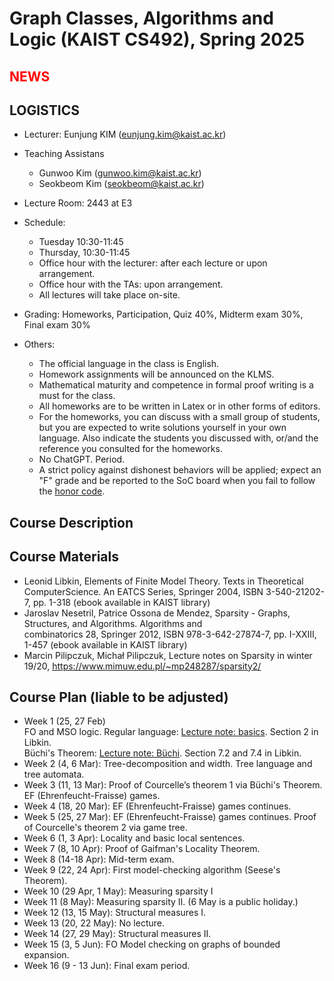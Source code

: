 Graph Classes, Algorithms and Logic (KAIST CS492), Spring 2025
====================


<span style="color:red">NEWS</span>
---------------------




LOGISTICS
---------------------
- Lecturer: Eunjung KIM (eunjung.kim@kaist.ac.kr)

- Teaching Assistans 
  - Gunwoo Kim (gunwoo.kim@kaist.ac.kr)
  - Seokbeom Kim (seokbeom@kaist.ac.kr) 
    
- Lecture Room: 2443 at E3
  
- Schedule: 
   - Tuesday 10:30-11:45
   - Thursday, 10:30-11:45
   - Office hour with the lecturer: after each lecture or upon arrangement.
   - Office hour with the TAs: upon arrangement.
   - All lectures will take place on-site.
    
- Grading: Homeworks, Participation, Quiz 40%, Midterm exam 30%, Final exam 30%
 
- Others:
  - The official language in the class is English. 
  - Homework assignments will be announced on the KLMS.
  - Mathematical maturity and competence in formal proof writing is a must for the class.
  - All homeworks are to be written in Latex or in other forms of editors. 
  - For the homeworks, you can discuss with a small group of students, but you are expected to write solutions yourself in your own language. Also indicate the students you discussed with, or/and the reference you consulted for the homeworks.
  - No ChatGPT. Period.  
  - A strict policy against dishonest behaviors will be applied; expect an "F" grade and be reported to the SoC board when you fail to follow the [honor code](https://cs.kaist.ac.kr/content?menu=309).


Course Description
-------------------


Course Materials
-------------------
- Leonid Libkin, Elements of Finite Model Theory. Texts in Theoretical ComputerScience. An EATCS Series, Springer 2004, ISBN 3-540-21202-7, pp. 1-318 (ebook available in KAIST library)
- Jaroslav Nesetril, Patrice Ossona de Mendez, Sparsity - Graphs, Structures, and Algorithms. Algorithms and combinatorics 28, Springer 2012, ISBN 978-3-642-27874-7, pp. I-XXIII, 1-457 (ebook available in KAIST library)
- Marcin Pilipczuk, Michał Pilipczuk, Lecture notes on Sparsity in winter 19/20, https://www.mimuw.edu.pl/~mp248287/sparsity2/

 
Course Plan (liable to be adjusted)
------------
- Week 1 (25, 27 Feb)\
  FO and MSO logic. Regular language: [Lecture note: basics](https://github.com/ssimplexity/CS492_spring2025/blob/main/01.Intro-MSO-DFA.pdf). Section 2 in Libkin. \
  Büchi's Theorem: [Lecture note: Büchi](https://github.com/ssimplexity/CS492_spring2025/blob/main/02-03.BuchiTheoremStrings.pdf). Section 7.2 and 7.4 in Libkin.
- Week 2 (4, 6 Mar): Tree-decomposition and width. Tree language and tree automata.  	 
- Week 3 (11, 13 Mar): Proof of Courcelle’s theorem 1 via Büchi's Theorem. EF (Ehrenfeucht-Fraisse) games.
- Week 4 (18, 20 Mar): EF (Ehrenfeucht-Fraisse) games continues.
- Week 5 (25, 27 Mar): EF (Ehrenfeucht-Fraisse) games continues. Proof of Courcelle's theorem 2 via game tree.
- Week 6 (1, 3 Apr): Locality and basic local sentences. 
- Week 7 (8, 10 Apr): Proof of Gaifman's Locality Theorem.
- Week 8 (14-18 Apr): Mid-term exam.
- Week 9 (22, 24 Apr): First model-checking algorithm (Seese's Theorem).
- Week 10 (29 Apr, 1 May): Measuring sparsity I
- Week 11 (8 May): Measuring sparsity II. (6 May is a public holiday.)
- Week 12 (13, 15 May): Structural measures I.
- Week 13 (20, 22 May): No lecture.
- Week 14 (27, 29 May): Structural measures II.
- Week 15 (3, 5 Jun): FO Model checking on graphs of bounded expansion.
- Week 16 (9 - 13 Jun): Final exam period.
